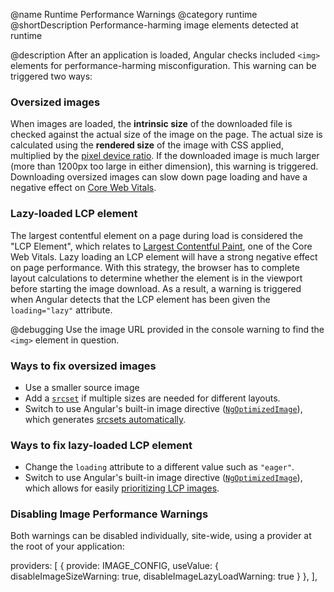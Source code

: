 @name Runtime Performance Warnings
@category runtime
@shortDescription Performance-harming image elements detected at runtime

@description
After an application is loaded, Angular checks included `<img>` elements for performance-harming misconfiguration. This warning can be triggered two ways:

### Oversized images
When images are loaded, the **intrinsic size** of the downloaded file is checked against the actual size of the image on the page. The actual size is calculated using the **rendered size** of the image with CSS applied, multiplied by the [pixel device ratio](https://web.dev/codelab-density-descriptors/#pixel-density). If the downloaded image is much larger (more than 1200px too large in either dimension), this warning is triggered. Downloading oversized images can slow down page loading and have a negative effect on [Core Web Vitals](https://web.dev/vitals/).

### Lazy-loaded LCP element
The largest contentful element on a page during load is considered the "LCP Element", which relates to [Largest Contentful Paint](https://web.dev/lcp/), one of the Core Web Vitals. Lazy loading an LCP element will have a strong negative effect on page performance. With this strategy, the browser has to complete layout calculations to determine whether the element is in the viewport before starting the image download. As a result, a warning is triggered when Angular detects that the LCP element has been given the `loading="lazy"` attribute.

@debugging
Use the image URL provided in the console warning to find the `<img>` element in question. 
### Ways to fix oversized images
* Use a smaller source image
* Add a [`srcset`](https://web.dev/learn/design/responsive-images/#responsive-images-with-srcset) if multiple sizes are needed for different layouts. 
* Switch to use Angular's built-in image directive ([`NgOptimizedImage`](https://angular.io/api/common/NgOptimizedImage)), which generates [srcsets automatically](https://angular.io/guide/image-directive#request-images-at-the-correct-size-with-automatic-srcset).
### Ways to fix lazy-loaded LCP element
 
* Change the `loading` attribute to a different value such as `"eager"`.
* Switch to use Angular's built-in image directive ([`NgOptimizedImage`](https://angular.io/api/common/NgOptimizedImage)), which allows for easily [prioritizing LCP images](https://angular.io/guide/image-directive#step-4-mark-images-as-priority).

### Disabling Image Performance Warnings
Both warnings can be disabled individually, site-wide, using a provider at the root of your application:

<code-example format="typescript" language="typescript">
providers: [
  {
    provide: IMAGE_CONFIG,
    useValue: {
      disableImageSizeWarning: true, 
      disableImageLazyLoadWarning: true
    }
  },
],
</code-example>

